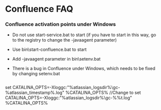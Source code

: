 # Confluence FAQ

### Confluence activation points under Windows

* Do not use start-service.bat to start (if you have to start in this way, go to the registry to change the -javaagent parameter)
* Use bin\start-confluence.bat to start
* Add -javaagent parameter in bin\setenv.bat
* There is a bug in Confluence under Windows, which needs to be fixed by changing setenv.bat

  ```bash
set CATALINA_OPTS=-Xloggc:"%atlassian_logsdir%\gc-%atlassian_timestamp%.log" %CATALINA_OPTS%
//Change to
set CATALINA_OPTS=-Xloggc:"%atlassian_logsdir%\gc-%%t.log" %CATALINA_OPTS%
```